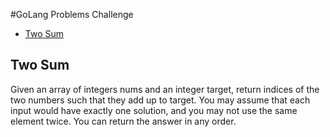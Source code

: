 #GoLang Problems Challenge

- [Two Sum](https://github.com/alibugrat/go-problems-challenge/edit/main/README.md#L8)


## Two Sum

Given an array of integers nums and an integer target, return indices of the two numbers such that they add up to target. You may assume that each input would have exactly one solution, and you may not use the same element twice. You can return the answer in any order.

